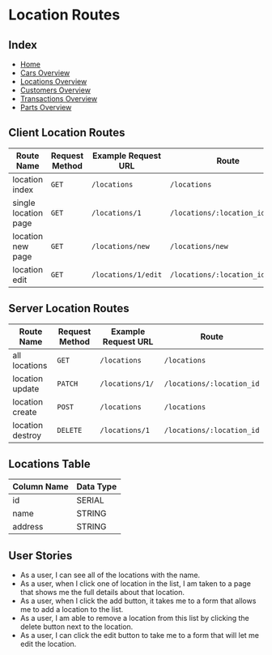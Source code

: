 # Location Routes

## Index

- [Home](/README.md)
- [Cars Overview](/cars_overview.md)
- [Locations Overview](/locations_overview.md)
- [Customers Overview](/customers_overview.md)
- [Transactions Overview](/transactions_overview.md)
- [Parts Overview](/parts_overview.md)

## Client Location Routes

| Route Name           | Request Method | Example Request URL | Route                          |
| -------------------- | -------------- | ------------------- | ------------------------------ |
| location index       | `GET`          | `/locations`        | `/locations`                   |
| single location page | `GET`          | `/locations/1`      | `/locations/:location_id`      |
| location new page    | `GET`          | `/locations/new`    | `/locations/new`               |
| location edit        | `GET`          | `/locations/1/edit` | `/locations/:location_id/edit` |

## Server Location Routes

| Route Name       | Request Method | Example Request URL | Route                     |
| ---------------- | -------------- | ------------------- | ------------------------- |
| all locations    | `GET`          | `/locations`        | `/locations`              |
| location update  | `PATCH`        | `/locations/1/`     | `/locations/:location_id` |
| location create  | `POST`         | `/locations`        | `/locations`              |
| location destroy | `DELETE`       | `/locations/1`      | `/locations/:location_id` |

## Locations Table

| Column Name | Data Type |
| ----------- | --------- |
| id          | SERIAL    |
| name        | STRING    |
| address     | STRING    |

## User Stories

- As a user, I can see all of the locations with the name.
- As a user, when I click one of location in the list, I am taken to a page that shows me the full details about that location.
- As a user, when I click the add button, it takes me to a form that allows me to add a location to the list.
- As a user, I am able to remove a location from this list by clicking the delete button next to the location.
- As a user, I can click the edit button to take me to a form that will let me edit the location.
